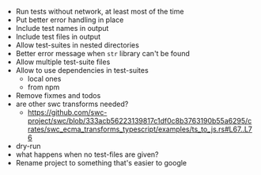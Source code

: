 - Run tests without network, at least most of the time
- Put better error handling in place
- Include test names in output
- Include test files in output
- Allow test-suites in nested directories
- Better error message when `str` library can't be found
- Allow multiple test-suite files
- Allow to use dependencies in test-suites
  - local ones
  - from npm
- Remove fixmes and todos
- are other swc transforms needed?
  - https://github.com/swc-project/swc/blob/333acb56223139817c1df0c8b3763190b55a6295/crates/swc_ecma_transforms_typescript/examples/ts_to_js.rs#L67..L76
- dry-run
- what happens when no test-files are given?
- Rename project to something that's easier to google
